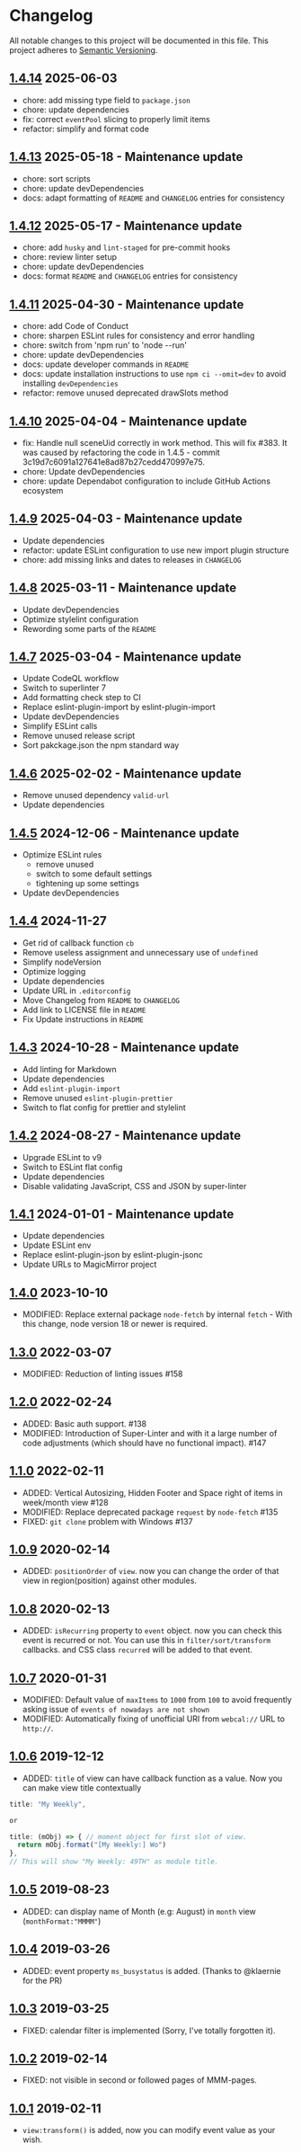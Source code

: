 # Changelog

All notable changes to this project will be documented in this file.
This project adheres to [Semantic Versioning](https://semver.org/).

## [1.4.14](https://github.com/MMM-CalendarExt2/MMM-CalendarExt2/compare/v1.4.13...v1.4.14) 2025-06-03

- chore: add missing type field to `package.json`
- chore: update dependencies
- fix: correct `eventPool` slicing to properly limit items
- refactor: simplify and format code

## [1.4.13](https://github.com/MMM-CalendarExt2/MMM-CalendarExt2/compare/v1.4.12...v1.4.13) 2025-05-18 - Maintenance update

- chore: sort scripts
- chore: update devDependencies
- docs: adapt formatting of `README` and `CHANGELOG` entries for consistency

## [1.4.12](https://github.com/MMM-CalendarExt2/MMM-CalendarExt2/compare/v1.4.11...v1.4.12) 2025-05-17 - Maintenance update

- chore: add `husky` and `lint-staged` for pre-commit hooks
- chore: review linter setup
- chore: update devDependencies
- docs: format `README` and `CHANGELOG` entries for consistency

## [1.4.11](https://github.com/MMM-CalendarExt2/MMM-CalendarExt2/compare/v1.4.10...v1.4.11) 2025-04-30 - Maintenance update

- chore: add Code of Conduct
- chore: sharpen ESLint rules for consistency and error handling
- chore: switch from 'npm run' to 'node --run'
- chore: update devDependencies
- docs: update developer commands in `README`
- docs: update installation instructions to use `npm ci --omit=dev` to avoid installing `devDependencies`
- refactor: remove unused deprecated drawSlots method

## [1.4.10](https://github.com/MMM-CalendarExt2/MMM-CalendarExt2/compare/v1.4.9...v1.4.10) 2025-04-04 - Maintenance update

- fix: Handle null sceneUid correctly in work method. This will fix #383. It was caused by refactoring the code in 1.4.5 - commit 3c19d7c6091a127641e8ad87b27cedd470997e75.
- chore: Update devDependencies
- chore: update Dependabot configuration to include GitHub Actions ecosystem

## [1.4.9](https://github.com/MMM-CalendarExt2/MMM-CalendarExt2/compare/v1.4.8...v1.4.9) 2025-04-03 - Maintenance update

- Update dependencies
- refactor: update ESLint configuration to use new import plugin structure
- chore: add missing links and dates to releases in `CHANGELOG`

## [1.4.8](https://github.com/MMM-CalendarExt2/MMM-CalendarExt2/compare/v1.4.7...v1.4.8) 2025-03-11 - Maintenance update

- Update devDependencies
- Optimize stylelint configuration
- Rewording some parts of the `README`

## [1.4.7](https://github.com/MMM-CalendarExt2/MMM-CalendarExt2/compare/v1.4.6...v1.4.7) 2025-03-04 - Maintenance update

- Update CodeQL workflow
- Switch to superlinter 7
- Add formatting check step to CI
- Replace eslint-plugin-import by eslint-plugin-import
- Update devDependencies
- Simplify ESLint calls
- Remove unused release script
- Sort pakckage.json the npm standard way

## [1.4.6](https://github.com/MMM-CalendarExt2/MMM-CalendarExt2/compare/v1.4.5...v1.4.6) 2025-02-02 - Maintenance update

- Remove unused dependency `valid-url`
- Update dependencies

## [1.4.5](https://github.com/MMM-CalendarExt2/MMM-CalendarExt2/compare/v1.4.4...v1.4.5) 2024-12-06 - Maintenance update

- Optimize ESLint rules
  - remove unused
  - switch to some default settings
  - tightening up some settings
- Update devDependencies

## [1.4.4](https://github.com/MMM-CalendarExt2/MMM-CalendarExt2/compare/v1.4.3...v1.4.4) 2024-11-27

- Get rid of callback function `cb`
- Remove useless assignment and unnecessary use of `undefined`
- Simplify nodeVersion
- Optimize logging
- Update dependencies
- Update URL in `.editorconfig`
- Move Changelog from `README` to `CHANGELOG`
- Add link to LICENSE file in `README`
- Fix Update instructions in `README`

## [1.4.3](https://github.com/MMM-CalendarExt2/MMM-CalendarExt2/compare/v1.4.2...v1.4.3) 2024-10-28 - Maintenance update

- Add linting for Markdown
- Update dependencies
- Add `eslint-plugin-import`
- Remove unused `eslint-plugin-prettier`
- Switch to flat config for prettier and stylelint

## [1.4.2](https://github.com/MMM-CalendarExt2/MMM-CalendarExt2/compare/v1.4.1...v1.4.2) 2024-08-27 - Maintenance update

- Upgrade ESLint to v9
- Switch to ESLint flat config
- Update dependencies
- Disable validating JavaScript, CSS and JSON by super-linter

## [1.4.1](https://github.com/MMM-CalendarExt2/MMM-CalendarExt2/compare/v1.4.0...v1.4.1) 2024-01-01 - Maintenance update

- Update dependencies
- Update ESLint env
- Replace eslint-plugin-json by eslint-plugin-jsonc
- Update URLs to MagicMirror project

## [1.4.0](https://github.com/MMM-CalendarExt2/MMM-CalendarExt2/compare/v1.3.0...v1.4.0) 2023-10-10

- MODIFIED: Replace external package `node-fetch` by internal `fetch` - With this change, node version 18 or newer is required.

## [1.3.0](https://github.com/MMM-CalendarExt2/MMM-CalendarExt2/compare/v1.2.0...v1.3.0) 2022-03-07

- MODIFIED: Reduction of linting issues #158

## [1.2.0](https://github.com/MMM-CalendarExt2/MMM-CalendarExt2/compare/v1.1.0...v1.2.0) 2022-02-24

- ADDED: Basic auth support. #138
- MODIFIED: Introduction of Super-Linter and with it a large number of code adjustments (which should have no functional impact). #147

## [1.1.0](https://github.com/MMM-CalendarExt2/MMM-CalendarExt2/compare/v1.0.9...v1.1.0) 2022-02-11

- ADDED: Vertical Autosizing, Hidden Footer and Space right of items in week/month view #128
- MODIFIED: Replace deprecated package `request` by `node-fetch` #135
- FIXED: `git clone` problem with Windows #137

## [1.0.9](https://github.com/MMM-CalendarExt2/MMM-CalendarExt2/compare/v1.0.8...v1.0.9) 2020-02-14

- ADDED: `positionOrder` of `view`. now you can change the order of that view in region(position) against other modules.

## [1.0.8](https://github.com/MMM-CalendarExt2/MMM-CalendarExt2/compare/v1.0.7...v1.0.8) 2020-02-13

- ADDED: `isRecurring` property to `event` object. now you can check this event is recurred or not. You can use this in `filter/sort/transform` callbacks. and CSS class `recurred` will be added to that event.

## [1.0.7](https://github.com/MMM-CalendarExt2/MMM-CalendarExt2/compare/v1.0.6...v1.0.7) 2020-01-31

- MODIFIED: Default value of `maxItems` to `1000` from `100` to avoid frequently asking issue of `events of nowadays are not shown`
- MODIFIED: Automatically fixing of unofficial URI from `webcal://` URL to `http://`.

## [1.0.6](https://github.com/MMM-CalendarExt2/MMM-CalendarExt2/compare/v1.0.5...v1.0.6) 2019-12-12

- ADDED: `title` of view can have callback function as a value. Now you can make view title contextually

```js
title: "My Weekly",

or

title: (mObj) => { // moment object for first slot of view.
  return mObj.format("[My Weekly:] Wo")
},
// This will show "My Weekly: 49TH" as module title.
```

## [1.0.5](https://github.com/MMM-CalendarExt2/MMM-CalendarExt2/compare/v1.0.4...v1.0.5) 2019-08-23

- ADDED: can display name of Month (e.g: August) in `month` view (`monthFormat:"MMMM"`)

## [1.0.4](https://github.com/MMM-CalendarExt2/MMM-CalendarExt2/compare/v1.0.3...v1.0.4) 2019-03-26

- ADDED: event property `ms_busystatus` is added. (Thanks to @klaernie for the PR)

## [1.0.3](https://github.com/MMM-CalendarExt2/MMM-CalendarExt2/compare/v1.0.2...v1.0.3) 2019-03-25

- FIXED: calendar filter is implemented (Sorry, I've totally forgotten it).

## [1.0.2](https://github.com/MMM-CalendarExt2/MMM-CalendarExt2/compare/v1.0.1...v1.0.2) 2019-02-14

- FIXED: not visible in second or followed pages of MMM-pages.

## [1.0.1](https://github.com/MMM-CalendarExt2/MMM-CalendarExt2/compare/v1.0.0...v1.0.1) 2019-02-11

- `view:transform()` is added, now you can modify event value as your wish.
